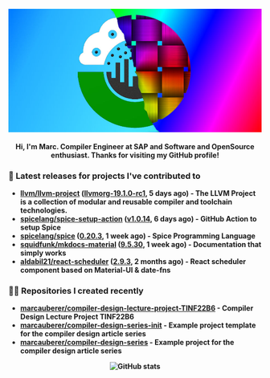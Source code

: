 <p align="center">
	<img src="https://raw.githubusercontent.com/marcauberer/marcauberer/master/images/frontpage-image.jpg">
	<br><br>
	<b>Hi, I'm Marc. Compiler Engineer at SAP and Software and OpenSource enthusiast. Thanks for visiting my GitHub profile!
</p>

### 🚀 Latest releases for projects I've contributed to


- [llvm/llvm-project](https://github.com/llvm/llvm-project) ([llvmorg-19.1.0-rc1](https://github.com/llvm/llvm-project/releases/tag/llvmorg-19.1.0-rc1), 5 days ago) - The LLVM Project is a collection of modular and reusable compiler and toolchain technologies.
- [spicelang/spice-setup-action](https://github.com/spicelang/spice-setup-action) ([v1.0.14](https://github.com/spicelang/spice-setup-action/releases/tag/v1.0.14), 6 days ago) - GitHub Action to setup Spice 
- [spicelang/spice](https://github.com/spicelang/spice) ([0.20.3](https://github.com/spicelang/spice/releases/tag/0.20.3), 1 week ago) - Spice Programming Language
- [squidfunk/mkdocs-material](https://github.com/squidfunk/mkdocs-material) ([9.5.30](https://github.com/squidfunk/mkdocs-material/releases/tag/9.5.30), 1 week ago) - Documentation that simply works
- [aldabil21/react-scheduler](https://github.com/aldabil21/react-scheduler) ([2.9.3](https://github.com/aldabil21/react-scheduler/releases/tag/2.9.3), 2 months ago) - React scheduler component based on Material-UI &amp; date-fns

### 👨‍💻 Repositories I created recently
- [marcauberer/compiler-design-lecture-project-TINF22B6](https://github.com/marcauberer/compiler-design-lecture-project-TINF22B6) - Compiler Design Lecture Project TINF22B6
- [marcauberer/compiler-design-series-init](https://github.com/marcauberer/compiler-design-series-init) - Example project template for the compiler design article series
- [marcauberer/compiler-design-series](https://github.com/marcauberer/compiler-design-series) - Example project for the compiler design article series

<p align="center">
	<img src="https://github-readme-stats.vercel.app/api?username=marcauberer&show_icons=true&theme=dark" alt="GitHub stats">
</p>
